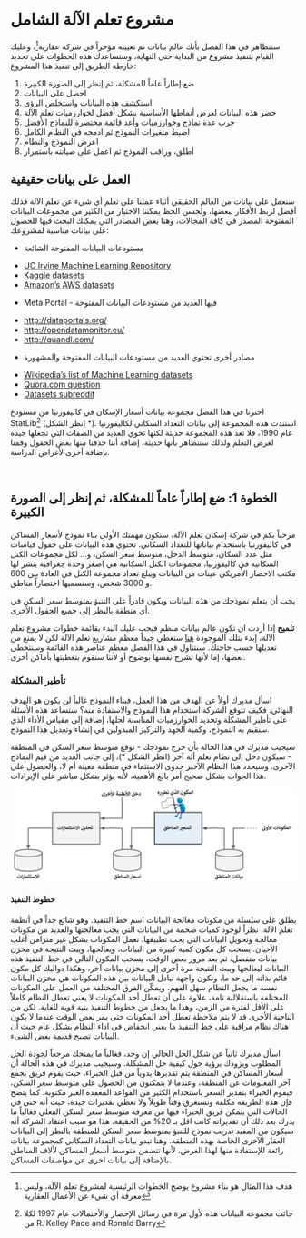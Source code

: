 # مشروع تعلم الآلة الشامل
ستتظاهر في هذا الفصل بأنك عالم بيانات تم تعيينه مؤخراً في شركة عقارية[^1]، وعليك القيام بتنفيذ مشروع من البداية حتى النهاية، وستساعدك هذه الخطوات على تحديد خارطة الطريق إلى تنفيذ هذا المشروع:
1. ضع إطاراً عاماً للمشكلة، ثم إنظر إلى الصورة الكبيرة
2. احصل على البيانات
3. استكشف هذه البيانات واستخلص الرؤى
4. حضر هذه البيانات لعرض أنماطها الأساسية بشكل أفضل لخوارزميات تعلم الآلة
5. جرب عدة نماذج وخوارزميات وأعد قائمة مختصرة للنماذج الأفضل
6. اضبط متغيرات النموذج ثم ادمجه في النظام الكامل
7. اعرض النموذج والنظام
8. أطلق، وراقب النموذج ثم اعمل على صيانته باستمرار

## العمل على بيانات حقيقية
سنعمل على بيانات من العالم الحقيقي أثناء عملنا على تعلم أي شيء عن تعلم الآلة فذلك أفضل لربط الأفكار ببعضها، ولحسن الحظ يمكننا الاختيار من الكثير من مجموعات البيانات المفتوحة المصدر في كافة المجالات، وهنا بعض المصادر التي يمكنك البحث فيها للحصول على بيانات مناسبة لمشروعك:
* مستودعات البيانات المفتوحة الشائعة
 - [UC Irvine Machine Learning Repository](http://archive.ics.uci.edu/ml/index.php)
 - [Kaggle datasets](https://www.kaggle.com/datasets)
 - [Amazon’s AWS datasets](https://registry.opendata.aws/)
* Meta Portal - فيها العديد من مستودعات البيانات المفتوحة
 - http://dataportals.org/
 - http://opendatamonitor.eu/
 - http://quandl.com/
* مصادر أخرى تحتوي العديد من مستودعات البيانات المفتوحة والمشهورة
 - [Wikipedia’s list of Machine Learning datasets](https://en.wikipedia.org/wiki/List_of_datasets_for_machine-learning_research)
 - [Quora.com question](https://www.quora.com/Where-can-I-find-large-datasets-open-to-the-public)
 - [Datasets subreddit](https://www.reddit.com/r/datasets/)

اخترنا في هذا الفصل مجموعة بيانات أسعار الإسكان في كاليفورنيا من مستودع StatLib[^2] (إنظر الشكل *). استندت هذه المجموعة إلى بيانات التعداد السكاني لكاليفورنيا عام 1990، فلا تعد هذه المجموعة حديثة لكنها تحوي العديد من الصفات التي تجعلها جيدة لغرض التعلم ولذلك سنتظاهر بأنها حديثة، إضافة أننا حذفنا منها بعض الحقول وقمنا بإضافة أخرى لأغراض الدراسة.

![]()

## الخطوة 1: ضع إطاراً عاماً للمشكلة، ثم إنظر إلى الصورة الكبيرة
مرحباً بكم في شركة إسكان تعلم الآلة، ستكون مهمتك الأولى بناء نموذج لأسعار المساكن في كاليفورنيا باستخدام بياناتها للتعداد السكاني. تحتوي هذه البيانات على حقول قياسات مثل عدد السكان، متوسط الدخل، متوسط سعر السكن، و... لكل مجموعات الكتل السكانية في كاليفورنيا، مجموعات الكتل السكانية هي اصغر وحدة جغرافية ينشر لها مكتب الاحصار الأمريكي عينات من البيانات ويبلغ تعداد مجموعة الكتل في العادة بين 600 و 3000 شخص، وسنسميها اختصاراً مناطق.

يجب أن يتعلم نموذجك من هذه البيانات ويكون قادراً على التنبؤ بمتوسط سعر السكن في أي منطقة بالنظر إلى جميع الحقول الأخرى.

**تلميح** إذا أردت ان تكون عالم بيانات منظم فيجب عليك البدء بقائمة خطوات مشروع تعلم الآلة، إبدء بتلك الموجودة [هنا]() ستغطي جيداً معظم مشاريع تعلم الآلة لكن لا يمنع من تعديلها حسب حاجتك. سنتناول في هذا الفصل معظم عناصر هذه القائمة وسنتخطى بعضها، إما لأنها تشرح نفسها بوضوح أو لأننا سنقوم بتغطيتها بأماكن أخرى.


### تأطير المشكلة
اسأل مديرك أولاً عن الهدف من هذا العمل، فبناء النموذج غالباً لن يكون هو الهدف النهائي. فكيف تتوقع الشركة استخدام هذا النموذج والاستفادة منه؟ ستساعد هذه الأسئلة على تأطير المشكلة وتحديد الخوارزميات المناسبة لحلها، إضافة إلى مقياس الأداء الذي سنقيم به النموذج، وكمية الجهد والتركيز المبذولين في إنشاء وتعديل هذا النموذج.

سيجيب مديرك في هذا الحالة بأن خرج نموذجك - توقع متوسط سعر السكن في المنطقة - سيكون دخل إلى نظام تعلم ألة آخر (انظر الشكل *)، إلى جانب العديد من قيم النماذج الآخرى. وسيحدد هذا النظام الآخير جدوى الاستثماء في منطقة معينة أم لا، والحصول على هذا الجواب بشكل صحيح أمر بالغ الأهمية، لأنه يؤثر بشكل مباشر على الإيرادات.

![خط تنفيذ تعلم الآلة للاستثمارات العقارية](./assets/machine-learning-pipeline.png)

#### خطوط التنفيذ
يطلق على سلسلة من مكونات معالجة البيانات اسم خط التنفيذ. وهو شائع جداً في أنظمة تعلم الآلة، نظراً لوجود كميات ضخمة من البيانات التي يجب معالجتها والعديد من مكونات معالجة وتحويل البيانات التي يجب تطبيقها. تعمل المكونات بشكل غير متزامن أغلب الأحيان. يسحب كل مكون كمية كبيرة من البيانات، ويعالجها، ويبث النتيجة في مخزن بيانات منفصل، ثم بعد مرور بعض الوقت، يسحب المكون التالي في خط التنفيذ هذه البيانات ليعالجها ويبث النتيجة مرة أخرى إلى مخزن بيانات آخر، وهكذا دواليك كل مكون قائم بذاته إلى حد ما، وتكون واجهة تبادل البيانات بين هذه المكونات هي مخزن البيانات نفسه ما يجعل النظام سهل الفهم، ويمكّن الفرق المختلفة من العمل على المكونات المختلفة باستقلالية تامة، علاوة على أن تعطل أحد المكونات لا يعني تعطل النظام كاملاً على الأقل لفترة من الزمن، وهذا ما يجعل من خطوط التنفيذ بنية قوية للغاية. لكن من الناحية الأخرى قد لا يتم ملاحظة تعطل أحد المكونات حتى يمر بعض الوقت عندما لا يكون هناك نظام مراقبة على خط التنفيذ ما يعني انخفاض في اداء النظام بشكل عام حيث أن البيانات تصبح قديمة بعض الشيء.

اسأل مديرك ثانياً عن شكل الحل الحالي إن وجد، فغالباً ما يمنحك مرجعاً لجودة الحل المطلوب ويزودك برؤية حول كيفية حل المشكلة. وسيجيب مديرك في هذه الحالة أن أسعار المساكن في المنطقة يتم تقديرها يدوياً من قبل الخبراء، حيث يقوم فريق بجمع آخر المعلومات عن المنطقة، وعندما لا يتمكنون من الحصول على متوسط سعر السكن، فيقوم الخبراء بتقدير السعر باستخدام الكثير من القواعد المعقدة الغير مكتوبة. كما يتضح فإن هذه الطريقة مكلفة وتستغرق وقتاً طويلاً ولا تعطي تقديرات جيدة، حيث أنه حتى في الحالات التي يتمكن فريق الخبراء فيها من معرفة متوسط سعر السكن الفعلي فغالباً ما يدرك بعد ذلك أن تقديراته كانت اقل بـ 20% من الحقيقة. هذا هو سبب اعتقاد الشركة أنه سيكون من المفيد تدريب نموذج للتنبؤ بمتوسط سعر السكن للمنطقة بالنظر إلى البيانات العقار الآخرى الخاصة بهذه المنطقة. وهنا تبدو بيانات التعداد السكاني كمجموعة بيانات رائعة للإستفادة منها لهذا الغرض، لأنها تتضمن متوسط أسعار المساكن لألاف المناطق بالإضافة إلى بيانات اخرى عن مواصفات المساكن.



[^1]: هدف هذا المثال هو بناء مشروع يوضح الخطوات الرئيسية لمشروع تعلم الآلة، وليس معرفة أي شيء عن الأعمال العقارية
[^2]: جائت مجموعة البيانات هذه لأول مرة في رسائل الإحصار والأحتمالات عام 1997 لكلا من R. Kelley Pace and Ronald Barry